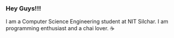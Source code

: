 ### Hey Guys!!!
  I am a Computer Science Engineering student at NIT Silchar. I am programming enthusiast and a chai lover. :coffee:
